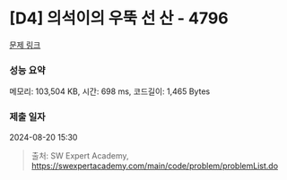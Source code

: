 # [D4] 의석이의 우뚝 선 산 - 4796 

[문제 링크](https://swexpertacademy.com/main/code/problem/problemDetail.do?contestProbId=AWS2h6AKBCoDFAVT) 

### 성능 요약

메모리: 103,504 KB, 시간: 698 ms, 코드길이: 1,465 Bytes

### 제출 일자

2024-08-20 15:30



> 출처: SW Expert Academy, https://swexpertacademy.com/main/code/problem/problemList.do